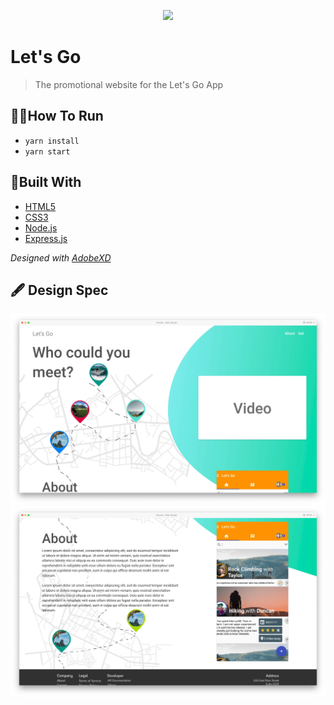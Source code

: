 <p align="center"><img width=15% src="https://github.com/duncangrubbs/lets-go-promo/blob/master/public/res/logo.png"></p>

# Let's Go
> The promotional website for the Let's Go App

## 👩‍💻How To Run
- `yarn install`
- `yarn start`

## 🔨Built With
- [HTML5](https://developer.mozilla.org/en-US/docs/Web/Guide/HTML/HTML5)
- [CSS3](https://developer.mozilla.org/en-US/docs/Archive/CSS3)
- [Node.js](https://nodejs.org/en/)
- [Express.js](https://expressjs.com/)

_Designed with [AdobeXD](https://www.adobe.com/products/xd.html)_

## 🖋 Design Spec

![](./res/page1.jpg)
![](./res/page2.jpg)
